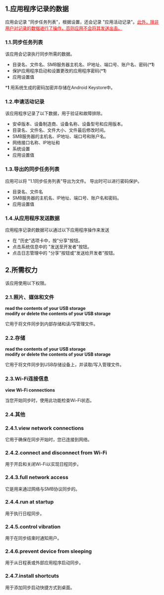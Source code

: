 ## 1.应用程序记录的数据

应用会记录 "同步任务列表"，根据设置，还会记录 "应用活动记录"。<span style="color: red; "><u>此外，除非用户对记录的数据进行了操作，否则应用不会将其发送出去。</u></span>

### 1.1.同步任务列表

该应用会记录执行同步所需的数据。

- 目录名、文件名、SMB服务器主机名、IP地址、端口号、账户名、密码(***1**)
- 保护应用程序启动和设置更改的应用程序密码(***1**)
- 应用设置值

***1** 用系统生成的密码加密并存储在Android Keystore中。

### 1.2.申请活动记录

该应用程序记录了以下数据，用于验证和故障排除。

- 安卓版本、设备制造商、设备名称、设备型号和应用版本。
- 目录名、文件名、文件大小、文件最后修改时间。
- SMB服务器的主机名、IP地址、端口号和账户名。
- 网络接口名称、IP地址和
- 系统设置
- 应用设置值

### 1.3.导出的同步任务列表

应用可以将 "1.1同步任务列表"导出为文件。 导出时可以进行密码保护。

- 目录名、文件名
- SMB服务器的主机名、IP地址、端口号、账户名和密码。
- 应用设置值

### 1.4.从应用程序发送数据

应用程序记录的数据可以通过以下应用程序操作来发送

- 在 "历史"选项卡中，按"分享"按钮。
- 点击系统信息中的 "发送至开发者"按钮。
- 点击日志管理中的 "分享"按钮或"发送给开发者"按钮。

## 2.所需权力

该应用使用以下权限。

### 2.1.照片、媒体和文件

**read the contents of your USB storage**  
**modify or delete the contents of your USB storage**

它用于将文件同步到内部存储和读/写管理文件。

### 2.2.存储

**read the contents of your USB storage**  
**modify or delete the contents of your USB storage**

它用于将文件同步到USB存储设备上，并读取/写入管理文件。

### 2.3.Wi-Fi连接信息

**view Wi-Fi connections**

当您开始同步时，使用此功能检查Wi-Fi状态。

### 2.4.其他

### 2.4.1.view network connections

它用于确保在同步开始时，您已连接到网络。

### 2.4.2.connect and disconnect from Wi-Fi

用于开启和关闭Wi-Fi以实现日程同步。

### 2.4.3.full network access

它是用来通过网络与SMB协议同步的。

### 2.4.4.run at startup

用于执行日程同步。

### 2.4.5.control vibration

用于在同步结束时通知用户。

### 2.4.6.prevent device from sleeping

用于从日程表或外部应用程序启动同步。

### 2.4.7.install shortcuts

用于添加同步启动快捷方式到桌面。
